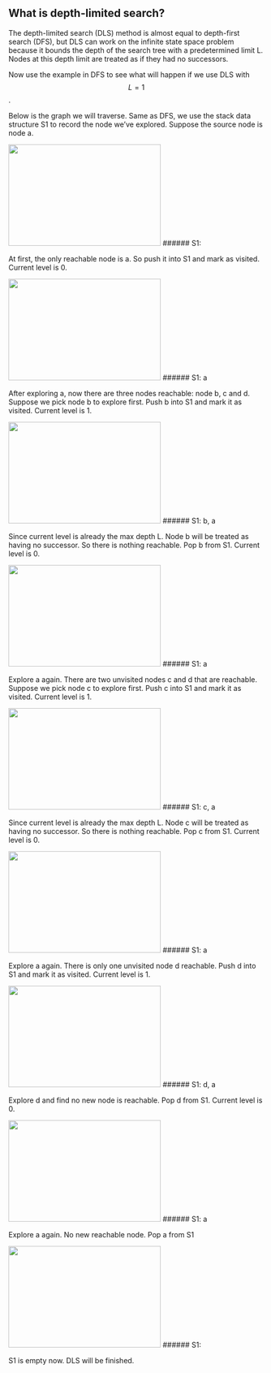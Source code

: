 ## What is depth-limited search?

The depth-limited search (DLS) method is almost equal to depth-first search (DFS), but DLS can work on the infinite state space problem because it bounds the depth of the search tree with a predetermined limit L. Nodes at this depth limit are treated as if they had no successors.

Now use the example in DFS to see what will happen if we use DLS with $$L = 1$$.

Below is the graph we will traverse. Same as DFS, we use the stack data structure S1 to record the node we’ve explored. Suppose the source node is node a.

<img src="/assets/image01.jpg" width="300" height="200" />
###### S1:


At first, the only reachable node is a. So push it into S1 and mark as visited.
Current level is 0.


<img src="/assets/image00.jpg" width="300" height="200" />
###### S1: a


After exploring a, now there are three nodes reachable: node b, c and d. Suppose we pick node b to explore first. Push b into S1 and mark it as visited.
Current level is 1.


<img src="/assets/image02.jpg" width="300" height="200" />
###### S1: b, a


Since current level is already the max depth L. Node b will be treated as having no successor. So there is nothing reachable. Pop b from S1.
Current level is 0.


<img src="/assets/image02.jpg" width="300" height="200" />
###### S1: a


Explore a again. There are two unvisited nodes c and d that are reachable. Suppose we pick node c to explore first. Push c into S1 and mark it as visited.
Current level is 1.


<img src="/assets/image03.jpg" width="300" height="200" />
###### S1: c, a


Since current level is already the max depth L. Node c will be treated as having no successor. So there is nothing reachable. Pop c from S1.
Current level is 0.


<img src="/assets/image03.jpg" width="300" height="200" />
###### S1: a


Explore a again. There is only one unvisited node d reachable. Push d into S1 and mark it as visited.
Current level is 1.


<img src="/assets/image04.jpg" width="300" height="200" />
###### S1: d, a


Explore d and find no new node is reachable. Pop d from S1.
Current level is 0.


<img src="/assets/image04.jpg" width="300" height="200" />
###### S1: a


Explore a again. No new reachable node. Pop a from S1


<img src="/assets/image04.jpg" width="300" height="200" />
###### S1:


S1 is empty now. DLS will be finished.







